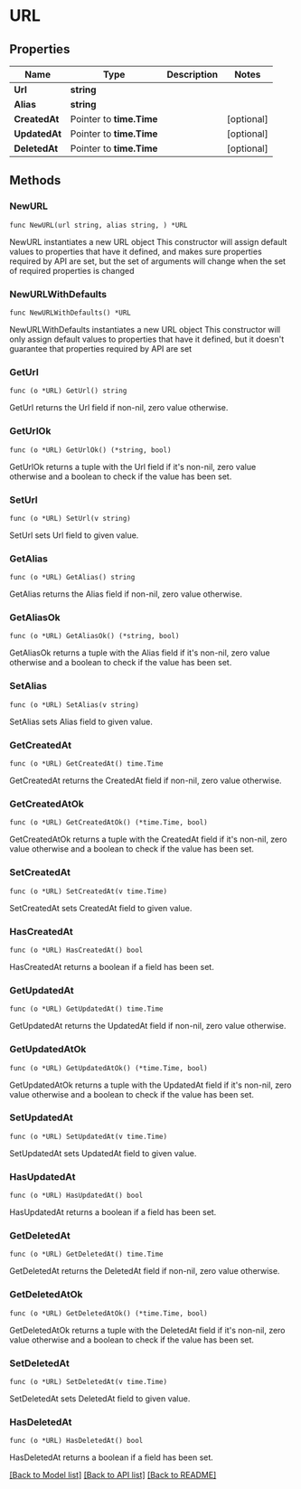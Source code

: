# URL

## Properties

Name | Type | Description | Notes
------------ | ------------- | ------------- | -------------
**Url** | **string** |  | 
**Alias** | **string** |  | 
**CreatedAt** | Pointer to **time.Time** |  | [optional] 
**UpdatedAt** | Pointer to **time.Time** |  | [optional] 
**DeletedAt** | Pointer to **time.Time** |  | [optional] 

## Methods

### NewURL

`func NewURL(url string, alias string, ) *URL`

NewURL instantiates a new URL object
This constructor will assign default values to properties that have it defined,
and makes sure properties required by API are set, but the set of arguments
will change when the set of required properties is changed

### NewURLWithDefaults

`func NewURLWithDefaults() *URL`

NewURLWithDefaults instantiates a new URL object
This constructor will only assign default values to properties that have it defined,
but it doesn't guarantee that properties required by API are set

### GetUrl

`func (o *URL) GetUrl() string`

GetUrl returns the Url field if non-nil, zero value otherwise.

### GetUrlOk

`func (o *URL) GetUrlOk() (*string, bool)`

GetUrlOk returns a tuple with the Url field if it's non-nil, zero value otherwise
and a boolean to check if the value has been set.

### SetUrl

`func (o *URL) SetUrl(v string)`

SetUrl sets Url field to given value.


### GetAlias

`func (o *URL) GetAlias() string`

GetAlias returns the Alias field if non-nil, zero value otherwise.

### GetAliasOk

`func (o *URL) GetAliasOk() (*string, bool)`

GetAliasOk returns a tuple with the Alias field if it's non-nil, zero value otherwise
and a boolean to check if the value has been set.

### SetAlias

`func (o *URL) SetAlias(v string)`

SetAlias sets Alias field to given value.


### GetCreatedAt

`func (o *URL) GetCreatedAt() time.Time`

GetCreatedAt returns the CreatedAt field if non-nil, zero value otherwise.

### GetCreatedAtOk

`func (o *URL) GetCreatedAtOk() (*time.Time, bool)`

GetCreatedAtOk returns a tuple with the CreatedAt field if it's non-nil, zero value otherwise
and a boolean to check if the value has been set.

### SetCreatedAt

`func (o *URL) SetCreatedAt(v time.Time)`

SetCreatedAt sets CreatedAt field to given value.

### HasCreatedAt

`func (o *URL) HasCreatedAt() bool`

HasCreatedAt returns a boolean if a field has been set.

### GetUpdatedAt

`func (o *URL) GetUpdatedAt() time.Time`

GetUpdatedAt returns the UpdatedAt field if non-nil, zero value otherwise.

### GetUpdatedAtOk

`func (o *URL) GetUpdatedAtOk() (*time.Time, bool)`

GetUpdatedAtOk returns a tuple with the UpdatedAt field if it's non-nil, zero value otherwise
and a boolean to check if the value has been set.

### SetUpdatedAt

`func (o *URL) SetUpdatedAt(v time.Time)`

SetUpdatedAt sets UpdatedAt field to given value.

### HasUpdatedAt

`func (o *URL) HasUpdatedAt() bool`

HasUpdatedAt returns a boolean if a field has been set.

### GetDeletedAt

`func (o *URL) GetDeletedAt() time.Time`

GetDeletedAt returns the DeletedAt field if non-nil, zero value otherwise.

### GetDeletedAtOk

`func (o *URL) GetDeletedAtOk() (*time.Time, bool)`

GetDeletedAtOk returns a tuple with the DeletedAt field if it's non-nil, zero value otherwise
and a boolean to check if the value has been set.

### SetDeletedAt

`func (o *URL) SetDeletedAt(v time.Time)`

SetDeletedAt sets DeletedAt field to given value.

### HasDeletedAt

`func (o *URL) HasDeletedAt() bool`

HasDeletedAt returns a boolean if a field has been set.


[[Back to Model list]](../README.md#documentation-for-models) [[Back to API list]](../README.md#documentation-for-api-endpoints) [[Back to README]](../README.md)


